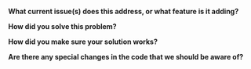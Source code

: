 
**What current issue(s) does this address, or what feature is it adding?**

**How did you solve this problem?**

**How did you make sure your solution works?**

**Are there any special changes in the code that we should be aware of?**
